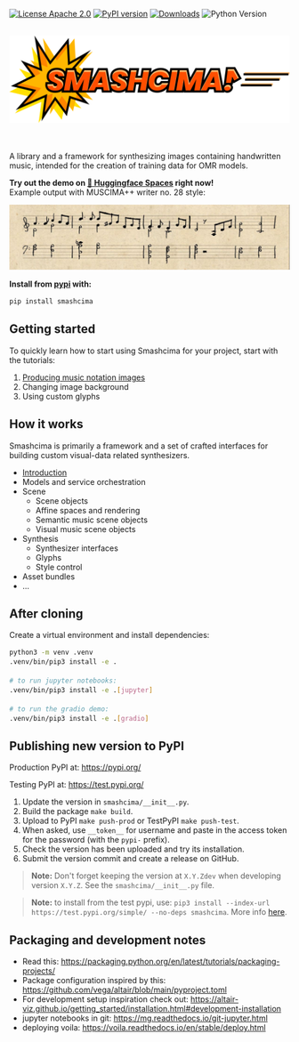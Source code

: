 [![License Apache 2.0](https://badgen.net/badge/license/apache2.0/blue)](https://github.com/OMR-Research/Smashcima/blob/main/LICENSE)
[![PyPI version](https://badge.fury.io/py/smashcima.svg)](https://pypi.org/project/smashcima/)
[![Downloads](https://static.pepy.tech/badge/smashcima)](https://pepy.tech/project/smashcima)
![Python Version](https://badgen.net/badge/python/3.8+/cyan)

<div align="center">
    <br/>
    <img src="docs/assets/smashcima-logo.svg" width="600px">
    <br/>
    <br/>
    <br/>
</div>

A library and a framework for synthesizing images containing handwritten music, intended for the creation of training data for OMR models.

**Try out the demo on [🤗 Huggingface Spaces](https://huggingface.co/spaces/Jirka-Mayer/Smashcima) right now!**<br/>
Example output with MUSCIMA++ writer no. 28 style:

<img src="docs/assets/readme-example.jpg"><br/>

**Install from [pypi](https://pypi.org/project/smashcima/) with:**

```bash
pip install smashcima
```


## Getting started

To quickly learn how to start using Smashcima for your project, start with the tutorials:

1. [Producing music notation images](docs/tutorials/1-producing-music-notation-images.md)
2. Changing image background
3. Using custom glyphs


## How it works

Smashcima is primarily a framework and a set of crafted interfaces for building custom visual-data related synthesizers.


- [Introduction](docs/introduction.md)
- Models and service orchestration
- Scene
    - Scene objects
    - Affine spaces and rendering
    - Semantic music scene objects
    - Visual music scene objects
- Synthesis
    - Synthesizer interfaces
    - Glyphs
    - Style control
- Asset bundles
- ...


## After cloning

Create a virtual environment and install dependencies:

```bash
python3 -m venv .venv
.venv/bin/pip3 install -e .

# to run jupyter notebooks:
.venv/bin/pip3 install -e .[jupyter]

# to run the gradio demo:
.venv/bin/pip3 install -e .[gradio]
```


## Publishing new version to PyPI

Production PyPI at: https://pypi.org/

Testing PyPI at: https://test.pypi.org/

1. Update the version in `smashcima/__init__.py`.
2. Build the package `make build`.
3. Upload to PyPI `make push-prod` or TestPyPI `make push-test`.
4. When asked, use `__token__` for username and paste in the access token for the password (with the `pypi-` prefix).
5. Check the version has been uploaded and try its installation.
6. Submit the version commit and create a release on GitHub.

> **Note:** Don't forget keeping the version at `X.Y.Zdev` when developing version `X.Y.Z`. See the `smashcima/__init__.py` file.

> **Note:** to install from the test pypi, use: `pip3 install --index-url https://test.pypi.org/simple/ --no-deps smashcima`. More info [here](https://packaging.python.org/en/latest/tutorials/packaging-projects/#installing-your-newly-uploaded-package).


## Packaging and development notes

- Read this: https://packaging.python.org/en/latest/tutorials/packaging-projects/
- Package configuration inspired by this: https://github.com/vega/altair/blob/main/pyproject.toml
- For development setup inspiration check out: https://altair-viz.github.io/getting_started/installation.html#development-installation
- jupyter notebooks in git: https://mg.readthedocs.io/git-jupyter.html
- deploying voila: https://voila.readthedocs.io/en/stable/deploy.html
